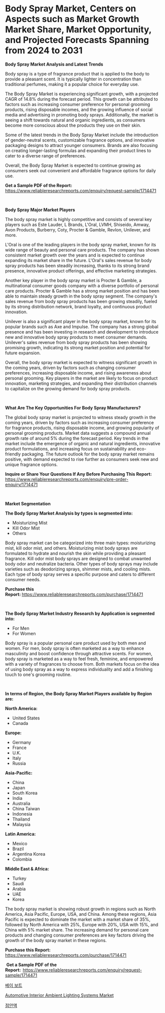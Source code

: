 <p><h1>Body Spray Market, Centers on Aspects such as Market Growth Market Share, Market Opportunity, and Projected Forecasts Spanning from 2024 to 2031</h1></p><p><strong>Body Spray Market Analysis and Latest Trends</strong></p>
<p><p>Body spray is a type of fragrance product that is applied to the body to provide a pleasant scent. It is typically lighter in concentration than traditional perfumes, making it a popular choice for everyday use.</p><p>The Body Spray Market is experiencing significant growth, with a projected CAGR of 14.8% during the forecast period. This growth can be attributed to factors such as increasing consumer preference for personal grooming products, rising disposable incomes, and the growing influence of social media and advertising in promoting body sprays. Additionally, the market is seeing a shift towards natural and organic ingredients, as consumers become more conscious about the products they use on their skin.</p><p>Some of the latest trends in the Body Spray Market include the introduction of gender-neutral scents, customizable fragrance options, and innovative packaging designs to attract younger consumers. Brands are also focusing on creating longer-lasting formulas and expanding their product lines to cater to a diverse range of preferences.</p><p>Overall, the Body Spray Market is expected to continue growing as consumers seek out convenient and affordable fragrance options for daily use.</p></p>
<p><strong>Get a Sample PDF of the Report:&nbsp;</strong> <a href="https://www.reliableresearchreports.com/enquiry/request-sample/1714471">https://www.reliableresearchreports.com/enquiry/request-sample/1714471</a></p>
<p>&nbsp;</p>
<p><strong>Body Spray Major Market Players</strong></p>
<p><p>The body spray market is highly competitive and consists of several key players such as Este Lauder, L Brands, L'Oral, LVMH, Shiseido, Amway, Avon Products, Burberry, Coty, Procter & Gamble, Revlon, Unilever, and more.</p><p>L'Oral is one of the leading players in the body spray market, known for its wide range of beauty and personal care products. The company has shown consistent market growth over the years and is expected to continue expanding its market share in the future. L'Oral's sales revenue for body spray products has been steadily increasing, thanks to its strong brand presence, innovative product offerings, and effective marketing strategies.</p><p>Another key player in the body spray market is Procter & Gamble, a multinational consumer goods company with a diverse portfolio of personal care products. Procter & Gamble has a strong market position and has been able to maintain steady growth in the body spray segment. The company's sales revenue from body spray products has been growing steadily, fueled by its strong distribution network, brand loyalty, and continuous product innovation.</p><p>Unilever is also a significant player in the body spray market, known for its popular brands such as Axe and Impulse. The company has a strong global presence and has been investing in research and development to introduce new and innovative body spray products to meet consumer demands. Unilever's sales revenue from body spray products has been showing promising growth, indicating its strong market position and potential for future expansion.</p><p>Overall, the body spray market is expected to witness significant growth in the coming years, driven by factors such as changing consumer preferences, increasing disposable income, and rising awareness about personal grooming. Key players in the market are likely to focus on product innovation, marketing strategies, and expanding their distribution channels to capitalize on the growing demand for body spray products.</p></p>
<p>&nbsp;</p>
<p><strong>What Are The Key Opportunities For Body Spray Manufacturers?</strong></p>
<p><p>The global body spray market is projected to witness steady growth in the coming years, driven by factors such as increasing consumer preference for fragrance products, rising disposable income, and growing popularity of personal grooming products. Market data suggests a compound annual growth rate of around 5% during the forecast period. Key trends in the market include the emergence of organic and natural ingredients, innovative product formulations, and increasing focus on sustainability and eco-friendly packaging. The future outlook for the body spray market remains positive, with demand expected to rise further as consumers seek new and unique fragrance options.</p></p>
<p><strong>Inquire or Share Your Questions If Any Before Purchasing This Report:</strong> <a href="https://www.reliableresearchreports.com/enquiry/pre-order-enquiry/1714471">https://www.reliableresearchreports.com/enquiry/pre-order-enquiry/1714471</a></p>
<p>&nbsp;</p>
<p><strong>Market Segmentation</strong></p>
<p><strong>The Body Spray Market Analysis by types is segmented into:</strong></p>
<p><ul><li>Moisturizing Mist</li><li>Kill Odor Mist</li><li>Others</li></ul></p>
<p><p>Body spray market can be categorized into three main types: moisturizing mist, kill odor mist, and others. Moisturizing mist body sprays are formulated to hydrate and nourish the skin while providing a pleasant fragrance. Kill odor mist body sprays are designed to combat unwanted body odor and neutralize bacteria. Other types of body sprays may include varieties such as deodorizing sprays, shimmer mists, and cooling mists. Each type of body spray serves a specific purpose and caters to different consumer needs.</p></p>
<p><strong>Purchase this Report:&nbsp;</strong><a href="https://www.reliableresearchreports.com/purchase/1714471">https://www.reliableresearchreports.com/purchase/1714471</a></p>
<p>&nbsp;</p>
<p><strong>The Body Spray Market Industry Research by Application is segmented into:</strong></p>
<p><ul><li>For Men</li><li>For Women</li></ul></p>
<p><p>Body spray is a popular personal care product used by both men and women. For men, body spray is often marketed as a way to enhance masculinity and boost confidence through attractive scents. For women, body spray is marketed as a way to feel fresh, feminine, and empowered with a variety of fragrances to choose from. Both markets focus on the idea of using body spray as a way to express individuality and add a finishing touch to one's grooming routine.</p></p>
<p>&nbsp;</p>
<p><strong>In terms of Region, the Body Spray Market Players available by Region are:</strong></p>
<p>
    <p> <strong> North America: </strong>
        <ul>
            <li>United States</li>
            <li>Canada</li>
        </ul>
        </p> 
    <p> <strong> Europe: </strong>
        <ul>
            <li>Germany</li>
            <li>France</li>
            <li>U.K.</li>
            <li>Italy</li>
            <li>Russia</li>
        </ul>
        </p> 
    <p> <strong> Asia-Pacific: </strong>
        <ul>
            <li>China</li>
            <li>Japan</li>
            <li>South Korea</li>
            <li>India</li>
            <li>Australia</li>
            <li>China Taiwan</li>
            <li>Indonesia</li>
            <li>Thailand</li>
            <li>Malaysia</li>
        </ul>
        </p> 
    <p> <strong> Latin America: </strong>
        <ul>
            <li>Mexico</li>
            <li>Brazil</li>
            <li>Argentina Korea</li>
            <li>Colombia</li>
        </ul>
        </p> 
    <p> <strong> Middle East & Africa: </strong>
        <ul>
            <li>Turkey</li>
            <li>Saudi</li>
            <li>Arabia</li>
            <li>UAE</li>
            <li>Korea</li>
        </ul>
    </p>
    </p>
<p><p>The body spray market is showing robust growth in regions such as North America, Asia Pacific, Europe, USA, and China. Among these regions, Asia Pacific is expected to dominate the market with a market share of 35%, followed by North America with 25%, Europe with 20%, USA with 15%, and China with 5% market share. The increasing demand for personal care products and changing consumer preferences are key factors driving the growth of the body spray market in these regions.</p></p>
<p><strong>Purchase this Report: </strong><a href="https://www.reliableresearchreports.com/purchase/1714471">https://www.reliableresearchreports.com/purchase/1714471</a></p>
<p>&nbsp;<strong>Get a Sample PDF of the Report:&nbsp;&nbsp;</strong><a href="https://www.reliableresearchreports.com/enquiry/request-sample/1714471">https://www.reliableresearchreports.com/enquiry/request-sample/1714471</a></p>
<p><strong></strong></p>
<p><p><a href="https://medium.com/@cezarymarciniak2022/%EB%B2%A0%EC%9D%B4-%EB%B3%B4%ED%8A%B8-%EC%8B%9C%EC%9E%A5-%EC%A0%90%EC%9C%A0%EC%9C%A8-%EB%B3%80%ED%99%94-%EB%B0%8F-%EC%8B%9C%EC%9E%A5-%EC%84%B1%EC%9E%A5-%ED%8A%B8%EB%A0%8C%EB%93%9C-2024-2031-d6141ee0316f">베이 보트</a></p><p><a href="https://faithful-glue-af3.notion.site/Global-Automotive-Interior-Ambient-Lighting-Systems-Market-Size-and-Market-Trends-Insights-and-Proj-6d61e4d5dde54252920fe1c8ffd87811">Automotive Interior Ambient Lighting Systems Market</a></p><p><a href="https://medium.com/@achimcoteanu1/%EC%95%88%EC%95%BD-%EC%8B%9C%EC%9E%A5-2031%EB%85%84%EA%B9%8C%EC%A7%80%EC%9D%98-%EB%8F%99%ED%96%A5-%EC%98%88%EC%B8%A1-%EB%B0%8F-%EA%B2%BD%EC%9F%81-%EB%B6%84%EC%84%9D-4197c13d8b48">점안액</a></p></p>